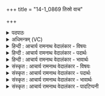 +++
title = "14-1_0869 तिस्रो वाच"

+++
<details><summary>पदपाठः</summary>

ति꣣स्रः꣢। वा꣡चः꣢꣯। उत्। ई꣢रते। गा꣡वः꣢꣯। मि꣢मन्ति। धेन꣡वः꣢। ह꣡रिः꣢꣯। ए꣢ति। क꣡नि꣢꣯क्रदत्। ८६९।
</details>

<details><summary>अधिमन्त्रम् (VC)</summary>

- पवमानः सोमः
- त्रित आप्त्यः
- गायत्री
- षड्जः
</details>

<details><summary>हिन्दी : आचार्य रामनाथ वेदालंकार - विषयः</summary>

प्रथम ऋचा की पूर्वार्चिक में ४७१ क्रमाङ्क पर ब्रह्मानन्द-रस के विषय में व्याख्या की जा चुकी है। यहाँ गुरुकुल का दृश्य वर्णित है।
</details>

<details><summary>हिन्दी : आचार्य रामनाथ वेदालंकार - पदार्थः</summary>

पदार्थान्वय -  विद्यार्थी लोग (तिस्रः वाचः) ऋग्, यजुः, साम रूप तीन वेदवाणियों का (उदीरते) उच्चारण कर रहे हैं। (धेनवः) दूध, मक्खन आदि से तृप्ति देनेवाली (गावः) गाएँ (मिमन्ति) रंभा रही हैं। (हरिः) दोषों को हरनेवाले आचार्य (कनिक्रदत्) शास्त्रों का उपदेश करते हुए (एति) सञ्चार कर रहे हैं ॥१॥ इस मन्त्र में स्वभावोक्ति अलङ्कार है ॥१॥
</details>

<details><summary>हिन्दी : आचार्य रामनाथ वेदालंकार - भावार्थः</summary>

भावार्थ -  सस्वर वेदपाठ,वेदार्थों के व्याख्यान,यज्ञार्थ घी देने के लिए तथा गोदुग्ध,दही,मक्खन आदि प्रदान करने के लिए गायें,और गुरुओं का उपदेश,यह गुरुकुलों का दृश्य अत्यन्त मनोहर होता है ॥१॥
</details>

<details><summary>संस्कृत : आचार्य रामनाथ वेदालंकार - विषयः</summary>

तत्र प्रथमा ऋक् पूर्वार्चिके ४७१ क्रमाङ्के ब्रह्मानन्दरसविषये व्याख्यातपूर्वा। अत्र गुरुकुलस्य दृश्यं वर्ण्यते ॥
</details>

<details><summary>संस्कृत : आचार्य रामनाथ वेदालंकार - पदार्थः</summary>

पदार्थान्वय -  विद्यार्थिनः (तिस्रः वाचः) ऋग्यजुःसामलक्षणाः तिस्रो वेदगिरः (उदीरते) उच्चारयन्ति। (धेनवः) दुग्धनवनीतादिभिः प्रीणयित्र्यः (गावः) क्षीरिण्यः (मिमन्ति) रम्भायन्ते। (हरिः) दोषाणां हर्ता आचार्यः (कनिक्रदत्) शास्त्राण्युपदिशन् (एति) सञ्चरति ॥१॥ अत्र स्वभावोक्तिरलङ्कारः ॥१॥
</details>

<details><summary>संस्कृत : आचार्य रामनाथ वेदालंकार - भावार्थः</summary>

भावार्थ -  सस्वरवेदपाठो,वेदार्थव्याख्यानानि,यज्ञियघृतार्थं गोदुग्धदधिनवनीतादि-प्रदानार्थं च गावो,गुरूणामुपदेशश्चेति गुरुकुलानां दृश्यमतीव चेतोहरं जायते ॥१॥
</details>

<details><summary>संस्कृत : आचार्य रामनाथ वेदालंकार - पादटिप्पनी</summary>

टिप्पनी -   १. ऋ० ९।३३।४,साम० ४७१।
</details>